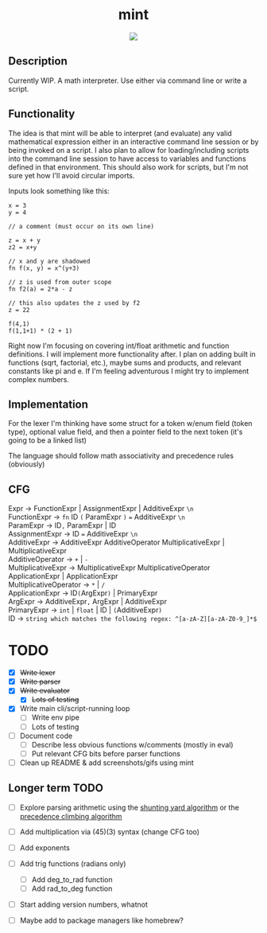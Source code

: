 <h1 align="center"> mint </h1>

<p align="center">
    <img src="https://github.com/Eric-McKinney/mint/actions/workflows/build.yml/badge.svg">
</p>

## Description

Currently WIP. A math interpreter. Use either via command line or write a script.

## Functionality

The idea is that mint will be able to interpret (and evaluate) any valid mathematical expression either in an
interactive command line session or by being invoked on a script. I also plan to allow for loading/including scripts
into the command line session to have access to variables and functions defined in that environment. This should also
work for scripts, but I'm not sure yet how I'll avoid circular imports.

Inputs look something like this:

```
x = 3
y = 4

// a comment (must occur on its own line)

z = x + y
z2 = x+y

// x and y are shadowed
fn f(x, y) = x^(y+3)

// z is used from outer scope
fn f2(a) = 2*a - z

// this also updates the z used by f2
z = 22

f(4,1)
f(1,1+1) * (2 + 1)
```

Right now I'm focusing on covering int/float arithmetic and function definitions. I will implement more functionality
after. I plan on adding built in functions (sqrt, factorial, etc.), maybe sums and products, and relevant constants
like pi and e. If I'm feeling adventurous I might try to implement complex numbers.

## Implementation

For the lexer I'm thinking have some struct for a token w/enum field (token type), 
optional value field, and then a pointer field to the next token (it's going to be a linked list)

The language should follow math associativity and precedence rules (obviously)

## CFG

Expr -> FunctionExpr | AssignmentExpr | AdditiveExpr `\n`\
FunctionExpr -> `fn` ID `(` ParamExpr `)` `=` AdditiveExpr `\n`\
ParamExpr -> ID`,` ParamExpr | ID\
AssignmentExpr -> ID `=` AdditiveExpr `\n`\
AdditiveExpr -> AdditiveExpr AdditiveOperator MultiplicativeExpr | MultiplicativeExpr\
AdditiveOperator -> `+` | `-`\
MultiplicativeExpr -> MultiplicativeExpr MultiplicativeOperator ApplicationExpr | ApplicationExpr\
MultiplicativeOperator -> `*` | `/`\
ApplicationExpr -> ID`(`ArgExpr`)` | PrimaryExpr\
ArgExpr -> AdditiveExpr`,` ArgExpr | AdditiveExpr\
PrimaryExpr -> `int` | `float` | ID | `(`AdditiveExpr`)`\
ID -> `string which matches the following regex: ^[a-zA-Z][a-zA-Z0-9_]*$`

# TODO

- [x] ~~Write lexer~~
- [x] ~~Write parser~~
- [x] ~~Write evaluator~~
    - [x] ~~Lots of testing~~
- [x] Write main cli/script-running loop
    - [ ] Write env pipe
    - [ ] Lots of testing
- [ ] Document code
    - [ ] Describe less obvious functions w/comments (mostly in eval)
    - [ ] Put relevant CFG bits before parser functions
- [ ] Clean up README & add screenshots/gifs using mint

## Longer term TODO

- [ ] Explore parsing arithmetic using the [shunting yard algorithm](https://www.engr.mun.ca/~theo/Misc/exp_parsing.htm#shunting_yard)
or the [precedence climbing algorithm](https://www.engr.mun.ca/~theo/Misc/exp_parsing.htm#climbing)
- [ ] Add multiplication via (45)(3) syntax (change CFG too)
- [ ] Add exponents
- [ ] Add trig functions (radians only)
    - [ ] Add deg\_to\_rad function
    - [ ] Add rad\_to\_deg function
- [ ] Start adding version numbers, whatnot
- [ ] Maybe add to package managers like homebrew?


